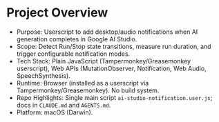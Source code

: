 # Project Overview

- Purpose: Userscript to add desktop/audio notifications when AI generation completes in Google AI Studio.
- Scope: Detect Run/Stop state transitions, measure run duration, and trigger configurable notification modes.
- Tech Stack: Plain JavaScript (Tampermonkey/Greasemonkey userscript), Web APIs (MutationObserver, Notification, Web Audio, SpeechSynthesis).
- Runtime: Browser (installed as a userscript via Tampermonkey/Greasemonkey). No build system.
- Repo Highlights: Single main script `ai-studio-notification.user.js`; docs in `CLAUDE.md` and `AGENTS.md`.
- Platform: macOS (Darwin).